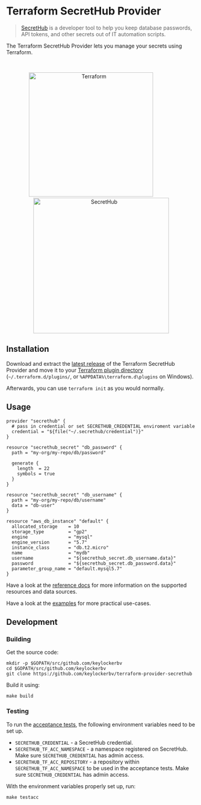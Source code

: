# Terraform SecretHub Provider

> [SecretHub](https://secrethub.io) is a developer tool to help you keep database passwords, API tokens, and other secrets out of IT automation scripts.

The Terraform SecretHub Provider lets you manage your secrets using Terraform.

<br>

<p align="center">
  <img src="https://cdn.rawgit.com/hashicorp/terraform-website/master/content/source/assets/images/logo-hashicorp.svg" alt="Terraform" width="330px">
  <img width="50px"/>
  <img src="https://secrethub.io/img/secrethub-logo.svg" alt="SecretHub" width="360px">
</p>


## Installation

Download and extract the [latest release](https://github.com/keylockerbv/terraform-provider-secrethub/releases/latest) of the Terraform SecretHub Provider and move it to your [Terraform plugin directory](https://www.terraform.io/docs/configuration/providers.html#third-party-plugins) (`~/.terraform.d/plugins/`, or `%APPDATA%\terraform.d\plugins` on Windows).

Afterwards, you can use `terraform init` as you would normally.

## Usage

```hcl
provider "secrethub" {
  # pass in credential or set SECRETHUB_CREDENTIAL enviroment variable
  credential = "${file("~/.secrethub/credential")}" 
}

resource "secrethub_secret" "db_password" {
  path = "my-org/my-repo/db/password"

  generate {
    length  = 22
    symbols = true
  }
}

resource "secrethub_secret" "db_username" {
  path = "my-org/my-repo/db/username"
  data = "db-user"
}

resource "aws_db_instance" "default" {
  allocated_storage    = 10
  storage_type         = "gp2"
  engine               = "mysql"
  engine_version       = "5.7"
  instance_class       = "db.t2.micro"
  name                 = "mydb"
  username             = "${secrethub_secret.db_username.data}"
  password             = "${secrethub_secret.db_password.data}"
  parameter_group_name = "default.mysql5.7"
}
```

Have a look at the [reference docs](/website/docs) for more information on the supported resources and data sources.

Have a look at the [examples](/examples) for more practical use-cases.

## Development

### Building

Get the source code:

```
mkdir -p $GOPATH/src/github.com/keylockerbv
cd $GOPATH/src/github.com/keylockerbv
git clone https://github.com/keylockerbv/terraform-provider-secrethub
```

Build it using:

```
make build
```

### Testing

To run the [acceptance tests](https://www.terraform.io/docs/extend/testing/acceptance-tests/index.html), the following environment variables need to be set up.

* `SECRETHUB_CREDENTIAL` - a SecretHub credential.
* `SECRETHUB_TF_ACC_NAMESPACE` - a namespace registered on SecretHub. Make sure `SECRETHUB_CREDENTIAL` has admin access.
* `SECRETHUB_TF_ACC_REPOSITORY` - a repository within `SECRETHUB_TF_ACC_NAMESPACE` to be used in the acceptance tests. Make sure `SECRETHUB_CREDENTIAL` has admin access.

With the environment variables properly set up, run:

```
make testacc
```
